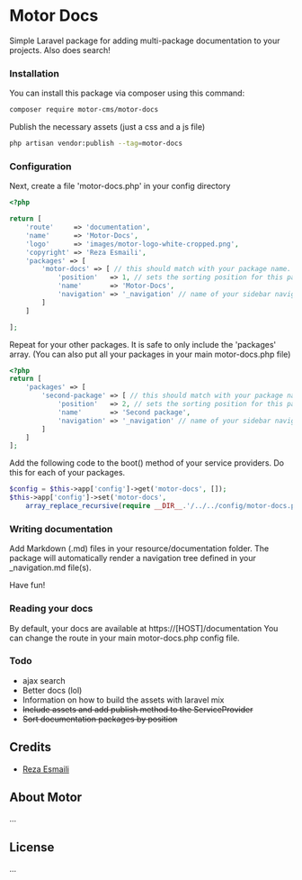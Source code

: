 # Motor Docs

Simple Laravel package for adding multi-package documentation to your projects. Also does search!

### Installation
You can install this package via composer using this command:

```bash
composer require motor-cms/motor-docs
```

Publish the necessary assets (just a css and a js file)
```bash
php artisan vendor:publish --tag=motor-docs
```

### Configuration
Next, create a file 'motor-docs.php' in your config directory

```php
<?php

return [
    'route'     => 'documentation',
    'name'      => 'Motor-Docs',
    'logo'      => 'images/motor-logo-white-cropped.png',
    'copyright' => 'Reza Esmaili',
    'packages' => [
        'motor-docs' => [ // this should match with your package name. use 'local' for the main app
            'position'   => 1, // sets the sorting position for this package
            'name'       => 'Motor-Docs',
            'navigation' => '_navigation' // name of your sidebar navigation markdown file
        ]
    ]

];
```

Repeat for your other packages. It is safe to only include the 'packages' array.
(You can also put all your packages in your main motor-docs.php file)

```php
<?php
return [
    'packages' => [
        'second-package' => [ // this should match with your package name. use 'local' for the main app
            'position'   => 2, // sets the sorting position for this package
            'name'       => 'Second package',
            'navigation' => '_navigation' // name of your sidebar navigation markdown file
        ]
    ]
];
``` 

Add the following code to the boot() method of your service providers. Do this for each of your packages.

```php
$config = $this->app['config']->get('motor-docs', []);
$this->app['config']->set('motor-docs',
    array_replace_recursive(require __DIR__.'/../../config/motor-docs.php', $config));
```

### Writing documentation

Add Markdown (.md) files in your resource/documentation folder.
The package will automatically render a navigation tree defined in your _navigation.md file(s).

Have fun!

### Reading your docs

By default, your docs are available at https://[HOST]/documentation
You can change the route in your main motor-docs.php config file.

### Todo

* ajax search
* Better docs (lol)
* Information on how to build the assets with laravel mix
* <s>Include assets and add publish method to the ServiceProvider</s>
* <s>Sort documentation packages by position</s>

## Credits

- [Reza Esmaili](https://github.com/dfox288)

## About Motor
...

## License
...
